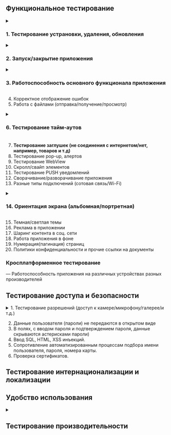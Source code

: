  
## Функциональное тестирование ##

<details><summary><h3>1. Тестирование устрановки, удаления, обновления</h3></summary><br>

1. Установить приложение, проверить номер версии  
2. Убедитесь, что логотип приложения с именем приложения присутствует в диспетчере приложений и пользователь может его выбрать  
3. Удалить приложение  
4. Переустановить приложение  
5. Начать установку приложения и прервать ее отключив интернет  
6. Начать установку приложения и прервать ее отключив телефон  
7. Установить приложение переключившись в процессе с WIFI на мобильный интернет  
8. Установить приложение переключившись в процессе с мобильного интернета на WIFI   
9. Установить приложение переключившись в процессе с WIFI на другой WIFI   
10. Обновить приложение, проверить номер версии   
11. Установить более старую версию и обновится с нее до последней версии  
12. Обновить приложение в процессе выключив телефон  
13. Обновить приложение в процессе выключив интернет  
14. Обновить приложение в процессе переключившись с WIFI на мобильный интернет  
15. Обновить приложение в процессе переключившись с мобильного интернета на  WIFI  
16. Обновить приложение переключившись в процессе с WIFI на другой WIFI   
17. Удалить старую версию приложения и установить последнюю  
  
---
  
</details>

<details><summary><h3>2. Запуск/закрытие приложения</h3></summary><br>
 
1. Убедитесь, что логотип приложения с именем приложения присутствует в диспетчере приложений и пользователь может его выбрать  
2. Отображение Splash Screen, при запуске приложения  
3. Обратите внимание, что Splash не остается более 3 секунд  
4. Убедитесь, что приложение появляется в диспетчере задач после запуска приложения.
5. Убедитесь, что Приложение уведомляет пользователя о длительном времени запуска
6. Убедитесь, что приложение появляется после перезапуска приложения
7. Убедитесь, что приложение не отображается в диспетчере задач после закрытия приложения.
8. Убедитесь, что пользователь может выйти из приложения с помощью любой формы режимов выхода, такихкак Flap, Slider, End Key или опция Exit  в приложении и из любой точки.
 
 
 ---
 </details>

<details><summary><h3>3. Работоспособность основного функционала приложения</h3></summary><br>
  
<details><summary>1. Тестирование аутентификации</summary><br>

- По электронной почте  
- По номеру телефона
- Face id  
- Приложение генерирующее пароль  
- SMS  
- Touch ID  
- Social login  
- Звонок от робота  
- QR code  
- Кодовое слово/ответ на секретный вопрос
---
  
</details>

2. Регистрация  
3. Онбординг  
4. Валидация обязательных полей  
5. Навигация между разделами приложения  
6. Редактирование даwнных в профиле пользователя  

<details><summary>7. Тестирование оплаты подписки</summary><br>

1. Оплатить картой при достаточном количестве средст 
 - Проверить, что на нужной карте, после перевода, находится правильная сумма
2. Apple Pay при достаточном количестве средст  
3. Sunsung Pay при достаточном количестве средст  
4. Android Pay при достаточном количестве средст  
5. Оплатить картой при недостаточном количестве средст  
6. Apple Pay при недостаточном количестве средст  
7. Sunsung Pay при недостаточном количестве средст  
8. Android Pay при недостаточном количестве средст  
9. Начать оплату картой но на последнем этапе отменить   
10. Apple Pay начать оплату но на последнем этапе отменить  
11. Sunsung Pay начать оплату но на последнем этапе отменить  
12. Android Pay начать оплату но на последнем этапе отменить  
13. Продлить подписку при достаточном количестве средств на карте  
14. Продлить подписку при достаточном количестве средств на Apple Pay  
15. Продлить подписку при достаточном количестве средств на Sumsung Pay  
16. Продлить подписку при достаточном количестве средств на Android Pay  
17. Продлить подписку при недостаточном количестве средств на карте  
18. Продлить подписку при недостаточном количестве средств на Apple Pay  
19. Продлить подписку при недостаточном количестве средств на Sumsung Pay  
20. Продлить подписку при недостаточном количестве средств на Android Pay  
21. Отключить подписку на карте  
22. Отключить подписку на Apple Pay  
23. Отключить подписку на Sumsung Pay  
24. Отключить подписку на Android Pay  
25. Возврат средств на карту  
26. Возврат средств на Apple Pay  
27. Возврат средств на карту Sumsung Pay  
28. Возврат средств на карту Android Pay
  
---
  
</details>

8. Тестирование фильтров
9. Бонусы
---
  
</details>

4. Корректное отображение ошибок
5. Работа с файлами (отправка/получение/просмотр)
<details><summary><h3>6. Тестирование тайм-аутов<h3></summary><br>
 
1. Убедитесь, что приложение ведет себя правильно по истечении временного события во время работы приложения.
3. Убедитесь, что приложение правильно возобновляет работу из приостановленного состояния по истечении времени события.
4. Убедитесь, что приложение правильно запускается из состояния выхода по истечении временного события.
 
 ---
  
</details>
 
7. **Тестирование заглушек (не соединения с интернетом/нет, например, товаров и т.д)**
8. Тестирование pop-up, алертов
9. Тестирование WebView
10. Скролл/свайп элементов
11. Тестирование PUSH уведомлений
12. Сворачивание/разворачивание приложения
13. Разные типы подключений (сотовая связь/Wi-Fi)
<details><summary><h3>14. Ориентация экрана (альбомная/портретная)</h3></summary><br>
  
1. Запустить приложение на портретной ориентации  
2.Запустить приложение на альбомной ориентация  
3. Запустить приложение на портретной ориентации и поменять на альбомную  
4. Запустить приложение на альбомной ориентации и поменять на портретную  
5. Запустить приложение на портретной ориентации и поменять на альбомную при заблокированной портретной ориентации на уровне приложения  
6. Запустить приложение на альбомной ориентации и поменять на портретную при заблокированной альбомной ориентации на уровне приложения  
7. Запустить приложение на портретной ориентации и поменять на альбомную при заблокированной портретной ориентации на системном уровне  
8. Запустить приложение на альбомной ориентация и поменять на портретную при заблокированной албомной ориентации на системном уровне  
9. Переход в приложение из push-уведомления при портретной/альбомной ориентации.  
10. Вращение устройства.  
11.Переход из другого приложения, которое было в портретной/альбомной ориентации  
12. Отображение ориентации при прерывании  
13.Отображение overlay при портретной/альбомной ориентации  
14. Отображение видео в альбомной/портретной ориентации  

</details>

15. Темная/светлая темы
16. Реклама в приложении
17. Шаринг контента в соц. сети
18. Работа приложения в фоне
19. Нумерация(пагинация) страниц
20. Политики конфиденциальности и прочие ссылки на документы

### Кросплатформенное тестирование ###
— Работоспособность приложения на различных устройствах разных производителей
 

## Тестирование доступа и безопасности ##
<details><summary>1. Тестирование разрешений (доступ к камере/микрофону/галерее/и т.д.)</summary><br>

- Календарь  
- Камера  
- Контакты  
- Местоположение  
- Микрофон  
- Список вызовов  
- Телефон  
- Физическая активность  
- Хранилище  
- SMS

</details> 

2. Данные пользователя (пароли) не передаются в открытом виде
3. В полях, с вводом пароля и подтверждением пароля, данные скрываются астерисками
пароли)  
4. Ввод SQL, HTML, XSS инъекций.
5. Сопротивление автоматизированным процессам подбора имени пользователя, пароля, номера карты.
6. Проверка сертификатов. 

## Тестирование интернационализации и локализации
 
## Удобство использования

<details><summary><h2>Тестирование производительности</h2></summary><br>
 
<details><summary><h3>Стресс тестирование</h3> </summary><br>
 
<details><summary><h3>1. Тротлтинг интернета </h3> </summary><br>

1. Изменить интернет на LTE  
2. Изменить интернет на 2g  
3. Изменить интернет на 3g  
4. Изменить интернет на 4g  
5. Изменить интернет на 5g
---

</details>
 
<details><summary><h3>2. Тестирование реконектов</h3></summary><br>

Переключится с одного WIFI на другой  
Отключить мобильный интернет и WIFI  
Вернуть интернет  
Переключится с 2g на WIFI  
Переключится с 3g на WIFI  
Переключится с 4g на WIFI  
Переключится с 5g на WIFI  
Переключится с LTE на WIFI  
Переключится с WIFI на 2g  
Переключится с WIFI на 3g  
Переключится с WIFI на 4g  
Переключится с WIFI на 5g  
Переключится с WIFI на LTE  
Переключится с 2g на 3g  
Переключится с 2g на 4g  
Переключится с 2g на 5g  
Переключится с 2g на LTE  
Переключится с 3g на 2g  
Переключится с 3g на 4g  
Переключится с 3g на 5g  
Переключится с 3g на LTE  
Переключится с 4g на 3g  
Переключится с 4g на 2g  
Переключится с 4g на 5g  
Переключится с 4g на LTE  
Переключится с 5g на 3g  
Переключится с 5g на 4g  
Переключится с 5g на 2g  
Переключится с 5g на LTE  
Переключится с LTE на 3g  
Переключится с LTE на 4g  
Переключится с LTE на 5g  
Переключится с LTE на 2g  
Включить режим палета  
  
---

</details>

<details><summary><h3>3. Тротлинг процессора</h3></summary><br>

Максимальные показатели частоты  
Средние показатели частоты  
Минимальные показатели частоты 
  
---

</details>
 

4. Нехватка памяти
5. Загрузка батареи
6. Отказы
7. Большое количество взаимодействий пользователя с приложением (для этого может понадобиться имитация реальных условий состояния сети)
 ---

</details>
 
 
<details><summary><h3>Тестирование прерывания </h3></summary><br>

Получить оповещение из другого мобильного приложения   
Открыть сообщение из соцсетей  
Свернуть приложение  
Закрыть приложение  
Блокировать экран  
Выключить устройство  
Перезагрузить устройство  
Уведомление о низком заряде батареи  
Уведомление, что аккумулятор полностью заряжен
Уведомление о подключении зарядки  
Уведомление об отключении зарядки
Смена ориентации телефона  
Подключить наушники  
Отключить наушники  
Напоминания об обновлении приложения  
Уведомление будильника  
Получить входящий телефонный звонок  
Ответить на звонок  
Получить СМС  
Подключить карту памяти  
Отключить карту памяти  
Карта памяти вышла из строя  
Аварийная сигнализация  
Потеря сетевого подключения  
Восстановление сетевого подключения  
  
  ---

</details> 

Скорость обработки запросов при минимальной нагрузке процессора  
Скорость обработки запросов при средней нагрузке процессора  
Скорость обработки запросов при максимальной нагрузке процессора  
Сохраняются ли нормально данные при минимальной нагрузке процессора  
Сохраняются ли данные при максимальной нагрузке процессора  
Сохраняются ли данные при средней нагрузке процессора  
На сколько сильно садит баттарею при средней нагрузке процессора  
На сколько сильно садит баттарею при минимальной нагрузке процессора  
На сколько сильно садит баттарею при максимальной нагрузке процессора  
Производительность приложения при изменении сети WIFI / 2G / 3G / 4G / 5G
Производительность приложения при прерывании сети WIFI / 2G / 3G / 4G / 5G
Производительность приложения и потребление заряда при работе камеры/ GPS / видео / аудио и т.д

 
  ---

</details>
